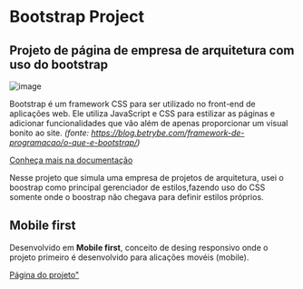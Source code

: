 # Bootstrap Project

## Projeto de página de empresa de arquitetura com uso do bootstrap

![image](https://user-images.githubusercontent.com/64100944/136665413-ab15d52b-2d6a-442c-a0fa-c87b6be75616.png)


Bootstrap é um framework CSS para ser utilizado no front-end de aplicações web. Ele utiliza JavaScript e CSS para estilizar as páginas e adicionar funcionalidades que vão além de apenas proporcionar um visual bonito ao site. *(fonte: https://blog.betrybe.com/framework-de-programacao/o-que-e-bootstrap/)*

<a href="https://getbootstrap.com/">Conheça mais na documentação</a>

Nesse projeto que simula uma empresa de projetos de arquitetura, usei o boostrap como principal gerenciador de estilos,fazendo uso do CSS somente onde o boostrap não chegava para definir estilos próprios.

## Mobile first

Desenvolvido em **Mobile first**, conceito de desing responsivo onde o projeto primeiro é desenvolvido para alicações movéis (mobile).

<a href="https://cristinapineda.github.io/boostrap-project/">Página do projeto"</a>
